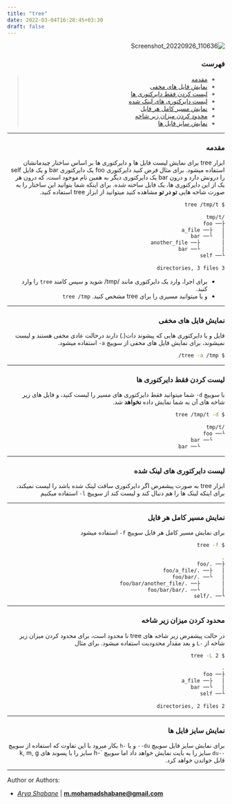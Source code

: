 ```yaml
---
title: "tree"
date: 2022-03-04T16:28:45+03:30
draft: false
---
```



<div dir='rtl'>

![Screenshot_20220926_110636](https://user-images.githubusercontent.com/51704066/192219787-7eb547d6-ac49-4f90-aeca-3a17a35fa78d.png)


### فهرست

> - [مقدمه](#مقدمه)
> - [نمایش فایل های مخفی](#نمایش-فایل-های-مخفی)
> - [لیست کردن فقط دایرکتوری ها](#لیست-کردن-فقط-دایرکتوری-ها)
> - [لیست دایرکتوری های لینک شده](#لیست_دایرکتوری_های_لینک_شده)
> - [نمایش مسیر کامل هر فایل](#نمایش-مسیر-کامل-هر-فایل)
> - [محدود کردن میزان زیر شاخه](#محدود-کردن-میزان-زیر-شاخه)
> - [نمایش سایز فایل ها](#نمایش-سایز-فایل-ها)

---


### مقدمه

ابزار tree برای نمایش لیست فایل ها و دایرکتوری ها بر اساس ساختار چیدمانشان استفاده میشود. برای مثال فرض کنید دایرکتوری foo یک
دایرکتوری bar و یک فایل self را درونش دارد و درون bar یک دایرکتوری دیگر به همین نام موجود است، که درون هر یک از این دایرکتوری ها، یک فایل ساخته شده. 
برای اینکه شما بتوانید این ساختار را به صورت شاخه هایی **تو در تو** مشاهده کنید میتوانید از ابزار tree استفاده کنید.

```bash
$ tree /tmp/t

/tmp/t
├── foo
│   ├── a_file
│   └── bar
│       ├── another_file
│       └── bar
└── self

3 directories, 3 files
```

- برای اجرا، وارد یک دایرکتوری مانند /tmp/ شوید و سپس کامند `tree` را وارد کنید.
- و یا میتوانید مسیری را برای tree مشخص کنید. `tree /tmp`

---

### نمایش فایل های مخفی

فایل و یا دایرکتوری هایی که پیشوند دات(.) دارند درحالت عادی مخفی هستند و لیست نمیشوند، برای نمایش فایل های مخفی از سوییچ `a-` استفاده میشود.

```bash
$ tree -a /tmp/
```


---

### لیست کردن فقط دایرکتوری ها

با سوییچ `d-` شما میتوانید فقط دایرکتوری های مسیر را لیست کنید، و فایل های زیر شاخه های آن به شما نمایش داده **نخواهد** شد.

```bash
$ tree /tmp/t -d

/tmp/t
└── foo
    └── bar
        └── bar
```

---

### لیست دایرکتوری های لینک شده

ابزار
tree
به صورت پیشفرض اگر دایرکتوری سافت لینک شده باشد را لیست نمیکند،
برای اینکه لینک ها را هم دنبال کند و لیست کند از سوییچ
`l-`
استفاده میکنیم

---

### نمایش مسیر کامل هر فایل

برای نمایش مسیر کامل هر فایل سوییچ
`f-`
استفاده میشود

```bash
$ tree -f

.
├── ./foo
│   ├── ./foo/a_file
│   └── ./foo/bar
│       ├── ./foo/bar/another_file
│       └── ./foo/bar/bar
└── ./self
```

---

### محدود کردن میزان زیر شاخه

در حالت پیشفرض زیر شاخه های
tree
نا محدود است، برای محدود کردن میزان زیر شاخه از
`-L`
و بعد مقدار محدودیت استفاده میشود.
برای مثال

```bash
$ tree -L 2

.
├── foo
│   ├── a_file
│   └── bar
└── self

2 directories, 2 files
```

---

### نمایش سایز فایل ها

برای نمایش سایز فایل سوییچ
`du--`
و یا
`-h`
بکار میرود با این تفاوت که استفاده از سوییچ
`--du`
سایز را به بایت نمایش خواهد داد اما سوییچ
`-h
سایز را با پسوند های
k, m, g
قابل خواندن خواهد کرد.

</div>

---

Author or Authors:

- *[Arya Shabane](https://github.com/shabane)* | **<m.mohamadshabane@gmail.com>**
